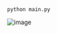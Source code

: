 ##
    python main.py


![image](https://github.com/Monliker2/Exam/assets/147748109/77ad4766-2328-4c31-8697-8357adcbccab)

